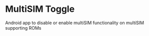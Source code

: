 MultiSIM Toggle
===

Android app to disable or enable multiSIM functionality on multiSIM supporting ROMs